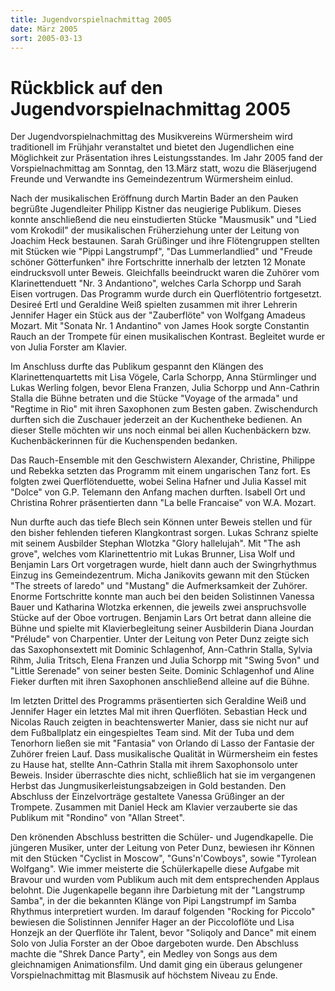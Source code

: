 ```yaml
---
title: Jugendvorspielnachmittag 2005
date: März 2005
sort: 2005-03-13
---
```


Rückblick auf den Jugendvorspielnachmittag 2005
===============================================

Der Jugendvorspielnachmittag des Musikvereins Würmersheim wird traditionell im Frühjahr veranstaltet und bietet den Jugendlichen eine Möglichkeit zur Präsentation ihres Leistungsstandes. Im Jahr 2005 fand der Vorspielnachmittag am Sonntag, den 13.März statt, wozu die Bläserjugend Freunde und Verwandte ins Gemeindezentrum Würmersheim einlud. 

Nach der musikalischen Eröffnung durch Martin Bader an den Pauken begrüßte Jugendleiter Philipp Kistner das neugierige Publikum. Dieses konnte anschließend die neu einstudierten Stücke "Mausmusik" und "Lied vom Krokodil" der musikalischen Früherziehung unter der Leitung von Joachim Heck bestaunen. Sarah Grüßinger und ihre Flötengruppen stellten mit Stücken wie "Pippi Langstrumpf", "Das Lummerlandlied" und "Freude schöner Götterfunken" ihre Fortschritte innerhalb der letzten 12 Monate eindrucksvoll unter Beweis. Gleichfalls beeindruckt waren die Zuhörer vom Klarinettenduett "Nr. 3 Andantiono", welches Carla Schorpp und Sarah Eisen vortrugen. Das Programm wurde durch ein Querflötentrio fortgesetzt. Desireé Ertl und Geraldine Weiß spielten zusammen mit ihrer Lehrerin Jennifer Hager ein Stück aus der "Zauberflöte" von Wolfgang Amadeus Mozart. Mit "Sonata Nr. 1 Andantino" von James Hook sorgte Constantin Rauch an der Trompete für einen musikalischen Kontrast. Begleitet wurde er von Julia Forster am Klavier.

Im Anschluss durfte das Publikum gespannt den Klängen des Klarinettenquartetts mit Lisa Vögele, Carla Schorpp, Anna Stürmlinger und Lukas Werling folgen, bevor Elena Franzen, Julia Schorpp und Ann-Cathrin Stalla die Bühne betraten und die Stücke "Voyage of the armada" und "Regtime in Rio" mit ihren Saxophonen zum Besten gaben. Zwischendurch durften sich die Zuschauer jederzeit an der Kuchentheke bedienen. An dieser Stelle möchten wir uns noch einmal bei allen Kuchenbäckern bzw. Kuchenbäckerinnen für die Kuchenspenden bedanken.

Das Rauch-Ensemble mit den Geschwistern Alexander, Christine, Philippe und Rebekka setzten das Programm mit einem ungarischen Tanz fort. Es folgten zwei Querflötenduette, wobei Selina Hafner und Julia Kassel mit "Dolce" von G.P. Telemann den Anfang machen durften. Isabell Ort und Christina Rohrer präsentierten dann "La belle Francaise" von W.A. Mozart.

Nun durfte auch das tiefe Blech sein Können unter Beweis stellen und für den bisher fehlenden tieferen Klangkontrast sorgen. Lukas Schranz spielte mit seinem Ausbilder Stephan Wlotzka "Glory hallelujah". Mit "The ash grove", welches vom Klarinettentrio mit Lukas Brunner, Lisa Wolf und Benjamin Lars Ort vorgetragen wurde, hielt dann auch der Swingrhythmus Einzug ins Gemeindezentrum. Micha Janikovits gewann mit den Stücken "The streets of laredo" und "Mustang" die Aufmerksamkeit der Zuhörer. Enorme Fortschritte konnte man auch bei den beiden Solistinnen Vanessa Bauer und Katharina Wlotzka erkennen, die jeweils zwei anspruchsvolle Stücke auf der Oboe vortrugen. Benjamin Lars Ort betrat dann alleine die Bühne und spielte mit Klavierbegleitung seiner Ausbilderin Diana Jourdan "Prélude" von Charpentier. Unter der Leitung von Peter Dunz zeigte sich das Saxophonsextett mit Dominic Schlagenhof, Ann-Cathrin Stalla, Sylvia Rihm, Julia Tritsch, Elena Franzen und Julia Schorpp mit "Swing 5von" und "Little Serenade" von seiner besten Seite. Dominic Schlagenhof und Aline Fieker durften mit ihren Saxophonen anschließend alleine auf die Bühne.

Im letzten Drittel des Programms präsentierten sich Geraldine Weiß und Jennifer Hager ein letztes Mal mit ihren Querflöten. Sebastian Heck und Nicolas Rauch zeigten in beachtenswerter Manier, dass sie nicht nur auf dem Fußballplatz ein eingespieltes Team sind. Mit der Tuba und dem Tenorhorn ließen sie mit "Fantasia" von Orlando di Lasso der Fantasie der Zuhörer freien Lauf. Dass musikalische Qualität in Würmersheim ein festes zu Hause hat, stellte Ann-Cathrin Stalla mit ihrem Saxophonsolo unter Beweis. Insider überraschte dies nicht, schließlich hat sie im vergangenen Herbst das Jungmusikerleistungsabzeigen in Gold bestanden. Den Abschluss der Einzelvorträge gestaltete Vanessa Grüßinger an der Trompete. Zusammen mit Daniel Heck am Klavier verzauberte sie das Publikum mit "Rondino" von "Allan Street".

Den krönenden Abschluss bestritten die Schüler- und Jugendkapelle. Die jüngeren Musiker, unter der Leitung von Peter Dunz, bewiesen ihr Können mit den Stücken "Cyclist in Moscow", "Guns'n'Cowboys", sowie "Tyrolean Wolfgang". Wie immer meisterte die Schülerkapelle diese Aufgabe mit Bravour und wurden vom Publikum auch mit dem entsprechenden Applaus belohnt. Die Jugenkapelle begann ihre Darbietung mit der "Langstrump Samba", in der die bekannten Klänge von Pipi Langstrumpf im Samba Rhythmus interpretiert wurden. Im darauf folgenden "Rocking for Piccolo" bewiesen die Solistinnen Jennifer Hager an der Piccoloflöte und Lisa Honzejk an der Querflöte ihr Talent, bevor "Soliqoly and Dance" mit einem Solo von Julia Forster an der Oboe dargeboten wurde. Den Abschluss machte die "Shrek Dance Party", ein Medley von Songs aus dem gleichnamigen Animationsfilm. Und damit ging ein überaus gelungener Vorspielnachmittag mit Blasmusik auf höchstem Niveau zu Ende.

